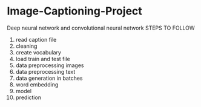 # Image-Captioning-Project
Deep neural network and convolutional neural network
STEPS TO FOLLOW
1. read caption file
2. cleaning
3. create vocabulary
4. load train and test file
5. data preprocessing images
6. data preprocessing text
7. data generation in batches
8. word embedding
9. model
10. prediction
